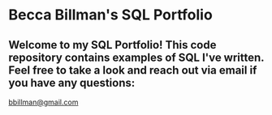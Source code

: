 # Becca Billman's SQL Portfolio 

## Welcome to my SQL Portfolio! This code repository contains examples of SQL I've written. Feel free to take a look and reach out via email if you have any questions: 
bbillman@gmail.com 


